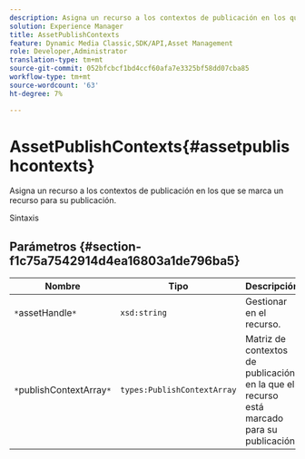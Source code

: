 ```yaml
---
description: Asigna un recurso a los contextos de publicación en los que se marca un recurso para su publicación.
solution: Experience Manager
title: AssetPublishContexts
feature: Dynamic Media Classic,SDK/API,Asset Management
role: Developer,Administrator
translation-type: tm+mt
source-git-commit: 052bfcbcf1bd4ccf60afa7e3325bf58dd07cba85
workflow-type: tm+mt
source-wordcount: '63'
ht-degree: 7%

---
```



# AssetPublishContexts{#assetpublishcontexts}

Asigna un recurso a los contextos de publicación en los que se marca un recurso para su publicación.

Sintaxis

## Parámetros {#section-f1c75a7542914d4ea16803a1de796ba5}

| Nombre | Tipo | Descripción |
|---|---|---|
| `*`assetHandle`*` | `xsd:string` | Gestionar en el recurso. |
| `*`publishContextArray`*` | `types:PublishContextArray` | Matriz de contextos de publicación en la que el recurso está marcado para su publicación. |

